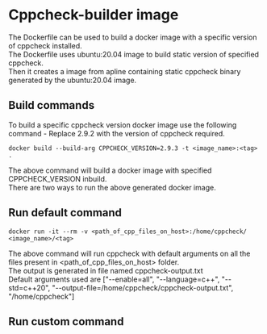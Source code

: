 # Cppcheck-builder image

The Dockerfile can be used to build a docker image with a specific version of cppcheck installed.<br/>
The Dockerfile uses ubuntu:20.04 image to build static version of specified cppcheck.<br/>
Then it creates a image from apline containing static cppcheck binary generated by the ubuntu:20.04 image.<br/>

Build commands
---
To build a specific cppcheck version docker image use the following command -
Replace 2.9.2 with the version of cppcheck required.
```
docker build --build-arg CPPCHECK_VERSION=2.9.3 -t <image_name>:<tag> .
```

The above command will build a docker image with specified CPPCHECK_VERSION inbuild.<br/>
There are two ways to run the above generated docker image.

Run default command
---
```
docker run -it --rm -v <path_of_cpp_files_on_host>:/home/cppcheck/ <image_name>/<tag>
```
The above command will run cppcheck with default arguments on all the files present in <path_of_cpp_files_on_host> folder.<br/>
The output is generated in file named cppcheck-output.txt<br/>
Default arguments used are ["--enable=all", "--language=c++", "--std=c++20", "--output-file=/home/cppcheck/cppcheck-output.txt", "/home/cppcheck"]<br/>

Run custom command
---
